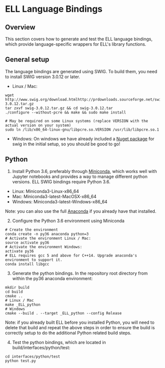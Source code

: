 # ELL Language Bindings

## Overview

This section covers how to generate and test the ELL language bindings, which provide language-specific wrappers for ELL's library functions.

## General setup

The language bindings are generated using SWIG. To build them, you need to install SWIG version 3.0.12 or later. 

* Linux / Mac:
```
wget http://www.swig.org/download.htmlhttp://prdownloads.sourceforge.net/swig/swig-3.0.12.tar.gz
tar zxvf swig-3.0.12.tar.gz && cd swig-3.0.12.tar
./configure --without-pcre && make && sudo make install

# May be required on some Linux systems (replace VERSION with the actual version on your system)
sudo ln /lib/x86_64-linux-gnu/libpcre.so.VERSION /usr/lib/libpcre.so.1
```
* Windows:
On windows we have already included a [Nuget package](https://www.nuget.org/packages/swigwintools/3.0.12) for swig in the initial setup, so you should be good to go!

## Python

1. Install Python 3.6, preferably through [Miniconda](https://conda.io/miniconda.html), which works well with Jupyter notebooks and provides a way to manage different python versions. ELL SWIG bindings require Python 3.6.
* Linux: Miniconda3-Linux-x86_64
* Mac: Miniconda3-latest-MacOSX-x86_64
* Windows: Miniconda3-latest-Windows-x86_64

Note: you can also use the full [Anaconda](https://www.continuum.io/downloads) if you already have that installed.

2. Configure the Python 3.6 environment using Miniconda
```
# Create the environment
conda create -n py36 anaconda python=3
# Activate the environment Linux / Mac:
source activate py36
# Activate the environment Windows:
activate py36
# ELL requires gcc 5 and above for C++14. Upgrade anaconda's environment to support it.
conda install libgcc
```
3. Generate the python bindings. In the repository root directory from within the py36 anaconda environment:
```
mkdir build
cd build
cmake ..
# Linux / Mac
make _ELL_python
# Windows
cmake --build . --target _ELL_python --config Release
```

Note: if you already built ELL before you installed Python, you will need to delete that build and repeat the above steps
in order to ensure the build is correctly setup to do the additional Python related build steps.

4. Test the python bindings, which are located in build/interfaces/python/test:
```
cd interfaces/python/test
python test.py
```
